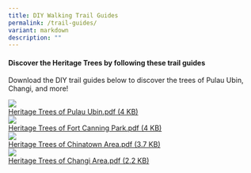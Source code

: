 ```yaml
---
title: DIY Walking Trail Guides
permalink: /trail-guides/
variant: markdown
description: ""
---
```

<h4><strong>Discover the Heritage Trees by following these trail guides</strong></h4>
<p>Download the DIY trail guides below to discover the trees of Pulau Ubin,
Changi, and more!</p>

<div class="isomer-card-grid">
<a href="/files/Explore Page/NPARKS_DIY_Trail_Ubin_FA.pdf" class="isomer-card">
<div class="isomer-card-image">
<div class="isomer-image-wrapper"><img src="/images/.jpg"></div></div>
<div class="isomer-card-body"><div class="isomer-card-description">Heritage Trees of Pulau Ubin.pdf (4 KB)</div></div></a>

<a href="/files/Explore Page/NPARKS_DIY_Trail_Fort_Canning_FA.pdf" class="isomer-card">
<div class="isomer-card-image">
<div class="isomer-image-wrapper"><img src="/images/.jpg"></div></div>
<div class="isomer-card-body"><div class="isomer-card-description">Heritage Trees of Fort Canning Park.pdf (4 KB)</div></div></a>
	
<a href="/files/Explore Page/NPARKS_DIY_Trail_Chinatown_FA.pdf" class="isomer-card">
<div class="isomer-card-image">
<div class="isomer-image-wrapper"><img src="/images/.jpg"></div></div>
<div class="isomer-card-body"><div class="isomer-card-description">Heritage Trees of Chinatown Area.pdf (3.7 KB)</div></div></a>
	
<a href="/files/Explore Page/NPARKS_DIY_Trail_Changi_FA.pdf" class="isomer-card">
<div class="isomer-card-image">
<div class="isomer-image-wrapper"><img src="/images/.jpg"></div></div>
<div class="isomer-card-body"><div class="isomer-card-description">Heritage Trees of Changi Area.pdf (2.2 KB)</div></div></a>
</div>